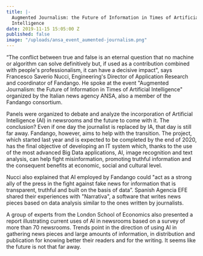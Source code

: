 ```yaml
---
title: |-
  Augmented Journalism: the Future of Information in Times of Artificial
  Intelligence
date: 2019-11-15 15:05:00 Z
published: false
image: "/uploads/ansa_event_aumented-journalism.png"
---
```


“The conflict between true and false is an eternal question that no machine or algorithm can solve definitively but, if used as a contribution combined with people's professionalism, it can have a decisive impact", says Francesco Saverio Nucci, Engineering's Director of Application Research and coordinator of Fandango. He spoke at  the event "Augmented Journalism: the Future of Information in Times of Artificial Intelligence" organized by the Italian news agency ANSA, also a member of the Fandango consortium.

Panels were organized to debate and analyze the incorporation of Artificial Intelligence (AI) in newsrooms and the future to come with it. The conclusion? Even if one day the journalist is replaced by IA, that day is still far away. Fandango, however, aims to help with the transition. The project, which started last year and is expected to be completed by the end of 2020, has the final objective of developing an IT system which, thanks to the use of the most advanced Big Data applications, AI, image recognition and text analysis, can help fight misinformation, promoting truthful information and the consequent benefits at economic, social and cultural level.

Nucci also explained that AI employed by Fandango could "act as a strong ally of the press in the fight against fake news for information that is transparent, truthful and built on the basis of data”. Spanish Agencia EFE shared their experiences with "Narrativa", a software that writes news pieces based on data analysis similar to the ones written by journalists. 

A group of experts from the London School of Economics also presented a report illustrating current uses of AI in newsrooms based on a survey of more than 70 newsrooms. Trends point in the direction of using AI in gathering news pieces and large amounts of information, in distribution and publication for knowing better their readers and for the writing. It seems like the future is not that far away.


